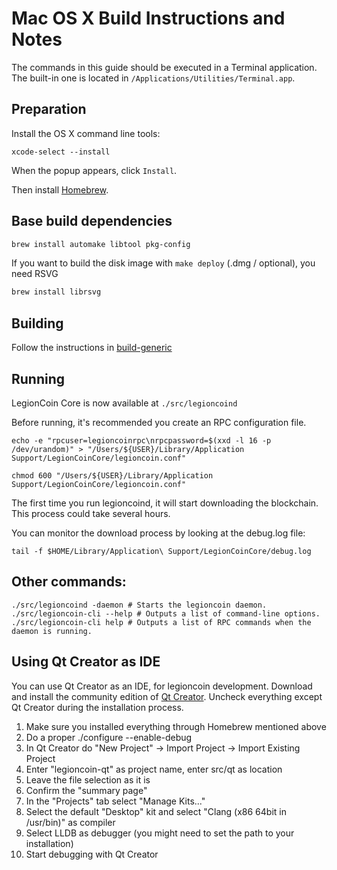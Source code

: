 Mac OS X Build Instructions and Notes
====================================
The commands in this guide should be executed in a Terminal application.
The built-in one is located in `/Applications/Utilities/Terminal.app`.

Preparation
-----------
Install the OS X command line tools:

`xcode-select --install`

When the popup appears, click `Install`.

Then install [Homebrew](https://brew.sh).

Base build dependencies
-----------------------

```bash
brew install automake libtool pkg-config
```

If you want to build the disk image with `make deploy` (.dmg / optional), you need RSVG
```bash
brew install librsvg
```

Building
--------

Follow the instructions in [build-generic](build-generic.md)

Running
-------

LegionCoin Core is now available at `./src/legioncoind`

Before running, it's recommended you create an RPC configuration file.

    echo -e "rpcuser=legioncoinrpc\nrpcpassword=$(xxd -l 16 -p /dev/urandom)" > "/Users/${USER}/Library/Application Support/LegionCoinCore/legioncoin.conf"

    chmod 600 "/Users/${USER}/Library/Application Support/LegionCoinCore/legioncoin.conf"

The first time you run legioncoind, it will start downloading the blockchain. This process could take several hours.

You can monitor the download process by looking at the debug.log file:

    tail -f $HOME/Library/Application\ Support/LegionCoinCore/debug.log

Other commands:
-------

    ./src/legioncoind -daemon # Starts the legioncoin daemon.
    ./src/legioncoin-cli --help # Outputs a list of command-line options.
    ./src/legioncoin-cli help # Outputs a list of RPC commands when the daemon is running.

Using Qt Creator as IDE
------------------------
You can use Qt Creator as an IDE, for legioncoin development.
Download and install the community edition of [Qt Creator](https://www.qt.io/download/).
Uncheck everything except Qt Creator during the installation process.

1. Make sure you installed everything through Homebrew mentioned above
2. Do a proper ./configure --enable-debug
3. In Qt Creator do "New Project" -> Import Project -> Import Existing Project
4. Enter "legioncoin-qt" as project name, enter src/qt as location
5. Leave the file selection as it is
6. Confirm the "summary page"
7. In the "Projects" tab select "Manage Kits..."
8. Select the default "Desktop" kit and select "Clang (x86 64bit in /usr/bin)" as compiler
9. Select LLDB as debugger (you might need to set the path to your installation)
10. Start debugging with Qt Creator
